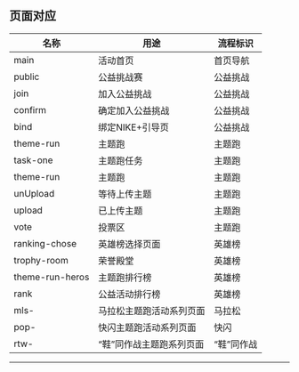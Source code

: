 ## 页面对应


名称 | 用途 | 流程标识
---|---|---
 main| 活动首页 |首页导航
 public| 公益挑战赛 |公益挑战
 join | 加入公益挑战 |公益挑战
 confirm | 确定加入公益挑战 |公益挑战
 bind| 绑定NIKE+引导页 |公益挑战
 theme-run| 主题跑 |主题跑
 task-one| 主题跑任务 |主题跑
 theme-run| 主题跑 | 主题跑
 unUpload| 等待上传主题 |主题跑
 upload| 已上传主题 |主题跑
 vote| 投票区 |主题跑
 ranking-chose| 英雄榜选择页面 |英雄榜
 trophy-room|荣誉殿堂|英雄榜
 theme-run-heros|主题跑排行榜|英雄榜
  rank| 公益活动排行榜 |英雄榜
  mls-| 马拉松主题跑活动系列页面 |马拉松
  pop-|快闪主题跑活动系列页面 |快闪
  rtw-|“鞋”同作战主题跑系列页面 |“鞋”同作战
---